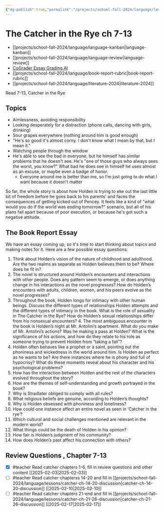 ```yaml
---
{"dg-publish":true,"permalink":"/projects/school-fall-2024/language/lessons/catcher-ch-7-13-discussion/"}
---
```



#  The Catcher in the Rye ch 7-13

- [[projects/school-fall-2024/language/language-kanban\|language-kanban]]
- [[projects/school-fall-2024/language/language-review\|language-review]]
- [CoGrader Essay Grading AI](https://v2.cograder.com/app)
- [[projects/school-fall-2024/language/book-report-rubric\|book-report-rubric]]
- [[projects/school-fall-2024/language/literature-2024\|literature-2024]]


Read 7-13, Catcher in the Rye

## Topics

- Aimlessness, avoiding responsibility
- Looking desperately for a distraction (phone calls, dancing with girls, drinking)
- Sour grapes everywhere (nothing around him is good enough)
- "He's so good it's almost corny. I don't know what I mean by that, but I mean it."
- Watching people through the window
- He's able to see the bad in everyone, but he himself has similar problems that he doesn't see. He's "one of those guys who always sees the worst, you know?" What bad he does see in himself he uses almost as an excuse, or maybe even a badge of honor. 
    - Everyone around me is better than me, so I'm just going to do what I want because it doesn't matter

So far, the whole story is about how Holden is trying to eke out the last little bit of freedom before he goes back to his parents' and faces the consequences of getting kicked out of Pencey. It feels like a kind of "what would you do if the world was ending tomorrow?" scenario, but all of his plans fall apart because of poor execution, or because he's got such a negative attitude.


## The Book Report Essay

We have an essay coming up, so it's time to start thinking about topics and making notes for it. Here are a few possible essay questions:

1. Think about Holden’s vision of the nature of childhood and adulthood. Are the two realms as separate as Holden believes them to be? Where does he fit in?
2. The novel is structured around Holden’s encounters and interactions with other people. Does any pattern seem to emerge, or does anything change in his interactions as the novel progresses? How do Holden’s encounters with adults, children, women, and his peers evolve as the novel progresses?
3. Throughout the book, Holden longs for intimacy with other human beings. Discuss the different types of relationships Holden attempts and the different types of intimacy in the book. What is the role of sexuality in The Catcher in the Rye? How do Holden’s sexual relationships differ from his nonsexual encounters? 4. The most ambiguous encounter in the book is Holden’s night at Mr. Antolini’s apartment. What do you make of Mr. Antolini’s actions? Was he making a pass at Holden? What is the significance of his actions, and how do they relate to his role as someone trying to prevent Holden from “taking a fall”?
4. Holden often behaves like a prophet or a saint, pointing out the phoniness and wickedness in the world around him. Is Holden as perfect as he wants to be? Are there instances where he is phony and full of hypocrisy? What do these moments reveal about his character and his psychological problems?
5. How has the interaction between Holden and the rest of the characters evolved throughout the story?
6. How are the themes of self-understanding and growth portrayed in the book?
7. Why is Stradlater obliged to comply with all rules?
8. What religious beliefs are genuine, according to Holden’s thoughts?
9. Why is Holden obsessed with phoniness and loneliness?
10. How could one instance affect an entire novel as seen in ‘Catcher in the rye’?
11. Which cultural and social challenges mentioned are relevant in the modern world?
12. What things could be the death of Holden in his opinion?
13. How fair is Holden’s judgment of his community?
14. How does Holden’s past affect his connection with others?

## Review Questions , Chapter 7-13

- [x] #teacher Read catcher chapters 1-6, fill in review questions and other content [[2025-02-03\|2025-02-03]]
- [ ] #teacher Read catcher chapterss 14-20 and fill in [[projects/school-fall-2024/language/lessons/catcher-ch-14-20-discussion\|catcher-ch-14-20-discussion]] [[2025-02-10\|2025-02-10]]
- [ ] #teacher Read catcher chapters 21-end and fill in [[projects/school-fall-2024/language/lessons/catcher-ch-21-26-discussion\|catcher-ch-21-26-discussion]] [[2025-02-17\|2025-02-17]]
